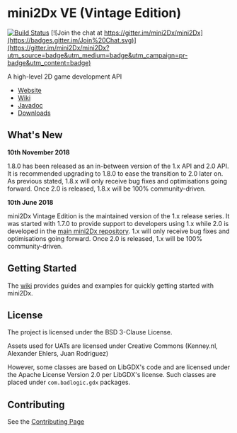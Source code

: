 mini2Dx VE (Vintage Edition)
=======

[![Build Status](https://travis-ci.org/mini2Dx/mini2Dx-ve.svg?branch=master)](https://travis-ci.org/mini2Dx/mini2Dx-ve)
[![Join the chat at https://gitter.im/mini2Dx/mini2Dx](https://badges.gitter.im/Join%20Chat.svg)](https://gitter.im/mini2Dx/mini2Dx?utm_source=badge&utm_medium=badge&utm_campaign=pr-badge&utm_content=badge)

A high-level 2D game development API

*   [Website](https://mini2Dx.org/)
*   [Wiki](https://github.com/mini2Dx/mini2Dx-ve/wiki)
*   [Javadoc](https://mini2dx.org/documentation.html)
*   [Downloads](https://mini2dx.org/downloads.html)

What's New
---------------------

__10th November 2018__

1.8.0 has been released as an in-between version of the 1.x API and 2.0 API. It is recommended upgrading to 1.8.0 to ease the transition to 2.0 later on. As previous stated, 1.8.x will only receive bug fixes and optimisations going forward. Once 2.0 is released, 1.8.x will be 100% community-driven.

__10th June 2018__

mini2Dx Vintage Edition is the maintained version of the 1.x release series. It was started with 1.7.0 to provide support to developers using 1.x while 2.0 is developed in the [main mini2Dx repository](https://github.com/mini2Dx/mini2Dx). 1.x will only receive bug fixes and optimisations going forward. Once 2.0 is released, 1.x will be 100% community-driven.

Getting Started
---------------------

The [wiki](https://github.com/mini2Dx/mini2Dx-ve/wiki) provides guides and examples for quickly getting started with mini2Dx.

License
---------------------

The project is licensed under the BSD 3-Clause License.

Assets used for UATs are licensed under Creative Commons (Kenney.nl, Alexander Ehlers, Juan Rodriguez)

However, some classes are based on LibGDX's code and are licensed under the Apache License Version 2.0 per LibGDX's license. Such classes are placed under ```com.badlogic.gdx``` packages.

Contributing
---------------------

See the [Contributing Page](https://github.com/mini2Dx/mini2Dx/blob/master/CONTRIBUTING.md)
